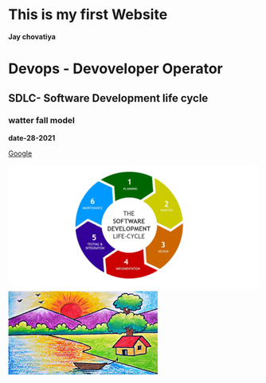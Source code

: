 # This is my first Website

**Jay chovatiya**
# Devops - Devoveloper Operator
## SDLC- Software Development life cycle
### watter fall model

**date-28-2021**

[Google](https://www.google.com)



![](sdlc.jpg)
![](download.jpeg)
